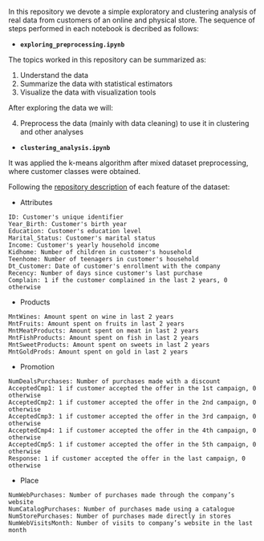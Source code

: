 In this repository we devote a simple exploratory and clustering analysis of real data from customers of an online and physical store. The sequence of steps performed in each notebook is decribed as follows:

- **``exploring_preprocessing.ipynb``**

The topics worked in this repository can be summarized as:

1. Understand the data
2. Summarize the data with statistical estimators
3. Visualize the data with visualization tools

After exploring the data we will:

4. Preprocess the data (mainly with data cleaning) to use it in clustering and other analyses

- **``clustering_analysis.ipynb``**

It was applied the k-means algorithm after mixed dataset preprocessing, where customer classes were obtained.


Following the [repository description](https://www.kaggle.com/datasets/imakash3011/customer-personality-analysis) of each feature of the dataset:

- Attributes

```plaintext
ID: Customer's unique identifier
Year_Birth: Customer's birth year
Education: Customer's education level
Marital_Status: Customer's marital status
Income: Customer's yearly household income
Kidhome: Number of children in customer's household
Teenhome: Number of teenagers in customer's household
Dt_Customer: Date of customer's enrollment with the company
Recency: Number of days since customer's last purchase
Complain: 1 if the customer complained in the last 2 years, 0 otherwise
```

- Products

```plaintext
MntWines: Amount spent on wine in last 2 years
MntFruits: Amount spent on fruits in last 2 years
MntMeatProducts: Amount spent on meat in last 2 years
MntFishProducts: Amount spent on fish in last 2 years
MntSweetProducts: Amount spent on sweets in last 2 years
MntGoldProds: Amount spent on gold in last 2 years
```

- Promotion

```plaintext
NumDealsPurchases: Number of purchases made with a discount
AcceptedCmp1: 1 if customer accepted the offer in the 1st campaign, 0 otherwise
AcceptedCmp2: 1 if customer accepted the offer in the 2nd campaign, 0 otherwise
AcceptedCmp3: 1 if customer accepted the offer in the 3rd campaign, 0 otherwise
AcceptedCmp4: 1 if customer accepted the offer in the 4th campaign, 0 otherwise
AcceptedCmp5: 1 if customer accepted the offer in the 5th campaign, 0 otherwise
Response: 1 if customer accepted the offer in the last campaign, 0 otherwise
```

- Place

```plaintext
NumWebPurchases: Number of purchases made through the company’s website
NumCatalogPurchases: Number of purchases made using a catalogue
NumStorePurchases: Number of purchases made directly in stores
NumWebVisitsMonth: Number of visits to company’s website in the last month
```